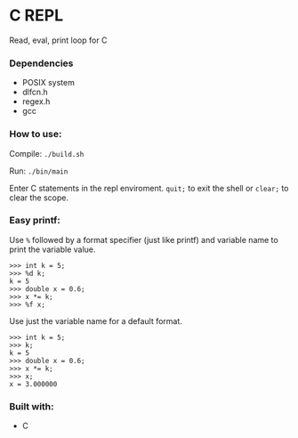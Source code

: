 # C REPL
Read, eval, print loop for C

### Dependencies
* POSIX system
* dlfcn.h
* regex.h
* gcc

### How to use:

Compile: `./build.sh`

Run: `./bin/main`

Enter C statements in the repl enviroment. `quit;` to exit the shell or `clear;` to clear the scope.

### Easy printf:
Use `%` followed by a format specifier (just like printf) and variable name to print the variable value.

```
>>> int k = 5;
>>> %d k;
k = 5
>>> double x = 0.6;
>>> x *= k;
>>> %f x;
```
Use just the variable name for a default format.

```
>>> int k = 5;
>>> k;
k = 5
>>> double x = 0.6;
>>> x *= k;
>>> x;
x = 3.000000
```

### Built with:
* C